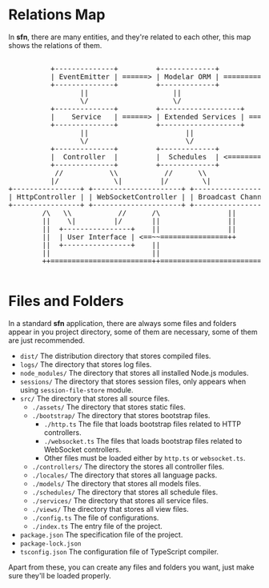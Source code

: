 # Relations Map

In **sfn**, there are many entities, and they're related to each other, this 
map shows the relations of them.

<pre>

          +--------------+         +-------------+
          | EventEmitter | ======> | Modelar ORM | ==============++
          +--------------+         +-------------+               ||
                 ||                    ||                        ||
                 \/                    \/                        ||
          +--------------+         +-------------------+         ||
          |    Service   | ======> | Extended Services | =====>  ||
          +--------------+         +-------------------+         ||
                 ||                       ||                     ||
                 \/                       \/                     ||
          +--------------+         +-------------+               ||
          |  Controller  |         |  Schedules  | <=============++
          +--------------+         +-------------+               ||
           //           \\           //      \\                  ||
          |/             \|         |/        \|                 ||
+----------------+ +---------------------+ +-------------------+ ||
| HttpController | | WebSocketController | | Broadcast Channel | ||
+----------------+ +---------------------+ +-------------------+ ||
        /\   \\           //      /\                ||           ||
        ||    \|         |/       ||                ||           ||
        ||  +----------------+    ||                ||           ||
        ||  | User Interface | <==~~================++           ||
        ||  +----------------+    ||                             ||
        ||                        ||                             ||
        ++========================++=============================++

</pre>

# Files and Folders

In a standard **sfn** application, there are always some files and folders 
appear in you project directory, some of them are necessary, some of them are 
just recommended.

- `dist/` The distribution directory that stores compiled files.
- `logs/` The directory that stores log files.
- `node_modules/` The directory that stores all installed Node.js modules.
- `sessions/` The directory that stores session files, only appears when using 
    `session-file-store` module.
- `src/` The directory that stores all source files.
    - `./assets/` The directory that stores static files.
    - `./bootstrap/` The directory that stores bootstrap files.
        - `./http.ts` The file that loads bootstrap files related to HTTP 
            controllers.
        - `./websocket.ts`  The files that loads bootstrap files related to 
            WebSocket controllers.
        - Other files must be loaded either by `http.ts` or `websocket.ts`.
    - `./controllers/` The directory the stores all controller files.
    - `./locales/` The directory that stores all language packs.
    - `./models/` The directory that stores all models files.
    - `./schedules/` The directory that stores all schedule files.
    - `./services/` The directory that stores all service files.
    - `./views/` The directory that stores all view files.
    - `./config.ts` The file of configurations.
    - `./index.ts` The entry file of the project.
- `package.json` The specification file of the project.
- `package-lock.json`
- `tsconfig.json` The configuration file of TypeScript compiler.

Apart from these, you can create any files and folders you want, just make 
sure they'll be loaded properly.